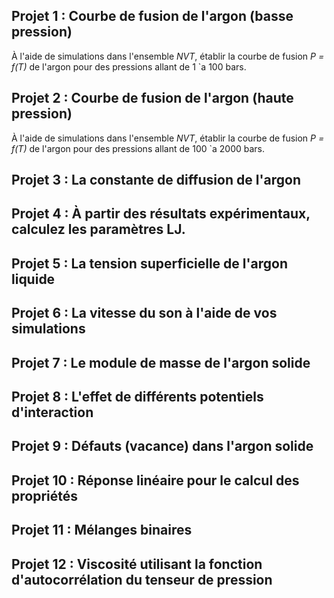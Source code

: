 ## Projet 1 : Courbe de fusion de l'argon (basse pression) 

À l'aide de simulations dans l'ensemble *NVT*, établir la courbe de fusion *P = f(T)* de l'argon pour des pressions allant de 1 \`a 100 bars.

## Projet 2 : Courbe de fusion de l'argon (haute pression) 

À l'aide de simulations dans l'ensemble *NVT*, établir la courbe de fusion *P = f(T)* de l'argon pour des pressions allant de 100 \`a 2000 bars.

## Projet 3 : La constante de diffusion de l'argon


## Projet 4 : À partir des résultats expérimentaux, calculez les paramètres LJ.


## Projet 5 : La tension superficielle de l'argon liquide


## Projet 6 : La vitesse du son à l'aide de vos simulations


## Projet 7 : Le module de masse de l'argon solide


## Projet 8 : L'effet de différents potentiels d'interaction


## Projet 9 : Défauts (vacance) dans l'argon solide


## Projet 10 : Réponse linéaire pour le calcul des propriétés


## Projet 11 : Mélanges binaires


## Projet 12 : Viscosité utilisant la fonction d'autocorrélation du tenseur de pression


